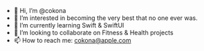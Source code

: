 - 👋 Hi, I’m @cokona
- 👀 I’m interested in becoming the very best that no one ever was.
- 🌱 I’m currently learning Swift & SwiftUI
- 💞️ I’m looking to collaborate on Fitness & Health projects
- 📫 How to reach me: cokona@apple.com

<!---
cokona/cokona is a ✨ special ✨ repository because its `README.md` (this file) appears on your GitHub profile.
You can click the Preview link to take a look at your changes.
--->
